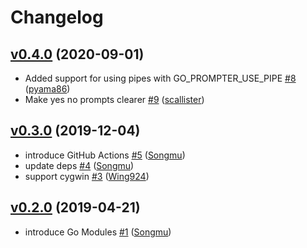 # Changelog

## [v0.4.0](https://github.com/Songmu/prompter/compare/v0.3.0...v0.4.0) (2020-09-01)

* Added support for using pipes with GO_PROMPTER_USE_PIPE [#8](https://github.com/Songmu/prompter/pull/8) ([pyama86](https://github.com/pyama86))
* Make yes no prompts clearer [#9](https://github.com/Songmu/prompter/pull/9) ([scallister](https://github.com/scallister))

## [v0.3.0](https://github.com/Songmu/prompter/compare/v0.2.0...v0.3.0) (2019-12-04)

* introduce GitHub Actions [#5](https://github.com/Songmu/prompter/pull/5) ([Songmu](https://github.com/Songmu))
* update deps [#4](https://github.com/Songmu/prompter/pull/4) ([Songmu](https://github.com/Songmu))
* support cygwin [#3](https://github.com/Songmu/prompter/pull/3) ([Wing924](https://github.com/Wing924))

## [v0.2.0](https://github.com/Songmu/prompter/compare/0.1.0...v0.2.0) (2019-04-21)

* introduce Go Modules [#1](https://github.com/Songmu/prompter/pull/1) ([Songmu](https://github.com/Songmu))
